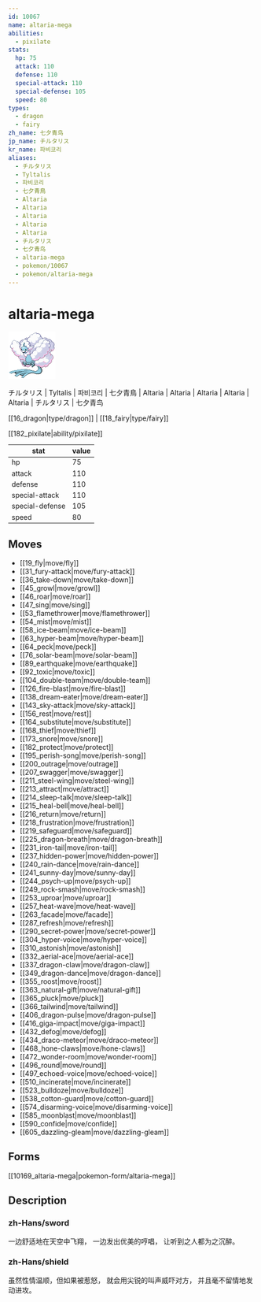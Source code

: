 ```yaml
---
id: 10067
name: altaria-mega
abilities:
  - pixilate
stats:
  hp: 75
  attack: 110
  defense: 110
  special-attack: 110
  special-defense: 105
  speed: 80
types:
  - dragon
  - fairy
zh_name: 七夕青鸟
jp_name: チルタリス
kr_name: 파비코리
aliases:
  - チルタリス
  - Tyltalis
  - 파비코리
  - 七夕青鳥
  - Altaria
  - Altaria
  - Altaria
  - Altaria
  - Altaria
  - チルタリス
  - 七夕青鸟
  - altaria-mega
  - pokemon/10067
  - pokemon/altaria-mega
---
```

# altaria-mega

![](https://raw.githubusercontent.com/PokeAPI/sprites/master/sprites/pokemon/10067.png)

チルタリス | Tyltalis | 파비코리 | 七夕青鳥 | Altaria | Altaria | Altaria | Altaria | Altaria | チルタリス | 七夕青鸟

[[16_dragon|type/dragon]] | [[18_fairy|type/fairy]]

[[182_pixilate|ability/pixilate]]

|stat|value|
|---|---|
|hp|75|
|attack|110|
|defense|110|
|special-attack|110|
|special-defense|105|
|speed|80|


## Moves

- [[19_fly|move/fly]]
- [[31_fury-attack|move/fury-attack]]
- [[36_take-down|move/take-down]]
- [[45_growl|move/growl]]
- [[46_roar|move/roar]]
- [[47_sing|move/sing]]
- [[53_flamethrower|move/flamethrower]]
- [[54_mist|move/mist]]
- [[58_ice-beam|move/ice-beam]]
- [[63_hyper-beam|move/hyper-beam]]
- [[64_peck|move/peck]]
- [[76_solar-beam|move/solar-beam]]
- [[89_earthquake|move/earthquake]]
- [[92_toxic|move/toxic]]
- [[104_double-team|move/double-team]]
- [[126_fire-blast|move/fire-blast]]
- [[138_dream-eater|move/dream-eater]]
- [[143_sky-attack|move/sky-attack]]
- [[156_rest|move/rest]]
- [[164_substitute|move/substitute]]
- [[168_thief|move/thief]]
- [[173_snore|move/snore]]
- [[182_protect|move/protect]]
- [[195_perish-song|move/perish-song]]
- [[200_outrage|move/outrage]]
- [[207_swagger|move/swagger]]
- [[211_steel-wing|move/steel-wing]]
- [[213_attract|move/attract]]
- [[214_sleep-talk|move/sleep-talk]]
- [[215_heal-bell|move/heal-bell]]
- [[216_return|move/return]]
- [[218_frustration|move/frustration]]
- [[219_safeguard|move/safeguard]]
- [[225_dragon-breath|move/dragon-breath]]
- [[231_iron-tail|move/iron-tail]]
- [[237_hidden-power|move/hidden-power]]
- [[240_rain-dance|move/rain-dance]]
- [[241_sunny-day|move/sunny-day]]
- [[244_psych-up|move/psych-up]]
- [[249_rock-smash|move/rock-smash]]
- [[253_uproar|move/uproar]]
- [[257_heat-wave|move/heat-wave]]
- [[263_facade|move/facade]]
- [[287_refresh|move/refresh]]
- [[290_secret-power|move/secret-power]]
- [[304_hyper-voice|move/hyper-voice]]
- [[310_astonish|move/astonish]]
- [[332_aerial-ace|move/aerial-ace]]
- [[337_dragon-claw|move/dragon-claw]]
- [[349_dragon-dance|move/dragon-dance]]
- [[355_roost|move/roost]]
- [[363_natural-gift|move/natural-gift]]
- [[365_pluck|move/pluck]]
- [[366_tailwind|move/tailwind]]
- [[406_dragon-pulse|move/dragon-pulse]]
- [[416_giga-impact|move/giga-impact]]
- [[432_defog|move/defog]]
- [[434_draco-meteor|move/draco-meteor]]
- [[468_hone-claws|move/hone-claws]]
- [[472_wonder-room|move/wonder-room]]
- [[496_round|move/round]]
- [[497_echoed-voice|move/echoed-voice]]
- [[510_incinerate|move/incinerate]]
- [[523_bulldoze|move/bulldoze]]
- [[538_cotton-guard|move/cotton-guard]]
- [[574_disarming-voice|move/disarming-voice]]
- [[585_moonblast|move/moonblast]]
- [[590_confide|move/confide]]
- [[605_dazzling-gleam|move/dazzling-gleam]]

## Forms



[[10169_altaria-mega|pokemon-form/altaria-mega]]

## Description

### zh-Hans/sword

一边舒适地在天空中飞翔，
一边发出优美的哼唱，
让听到之人都为之沉醉。

### zh-Hans/shield

虽然性情温顺，但如果被惹怒，
就会用尖锐的叫声威吓对方，
并且毫不留情地发动进攻。


